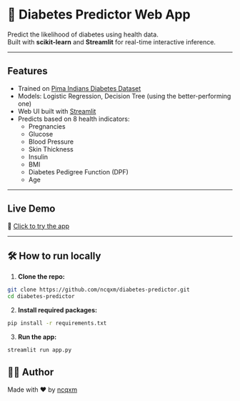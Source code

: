 # 💉 Diabetes Predictor Web App

Predict the likelihood of diabetes using health data.  
Built with **scikit-learn** and **Streamlit** for real-time interactive inference.

---

## Features

- Trained on [Pima Indians Diabetes Dataset](https://www.kaggle.com/datasets/uciml/pima-indians-diabetes-database)
- Models: Logistic Regression, Decision Tree (using the better-performing one)
- Web UI built with [Streamlit](https://streamlit.io/)
- Predicts based on 8 health indicators:
  - Pregnancies
  - Glucose
  - Blood Pressure
  - Skin Thickness
  - Insulin
  - BMI
  - Diabetes Pedigree Function (DPF)
  - Age

---

## Live Demo

🔗 [Click to try the app](https://diabetes-predictor-7kt52pk4h9wuzbfhodjtqc.streamlit.app/)

---

## 🛠 How to run locally

1. **Clone the repo:**

```bash
git clone https://github.com/ncqxm/diabetes-predictor.git
cd diabetes-predictor
```

2. **Install required packages:**
```bash
pip install -r requirements.txt
```

3. **Run the app:**

```bash
streamlit run app.py
```


## 🙋‍♂️ Author
Made with ❤️ by [ncqxm](https://github.com/ncqxm)